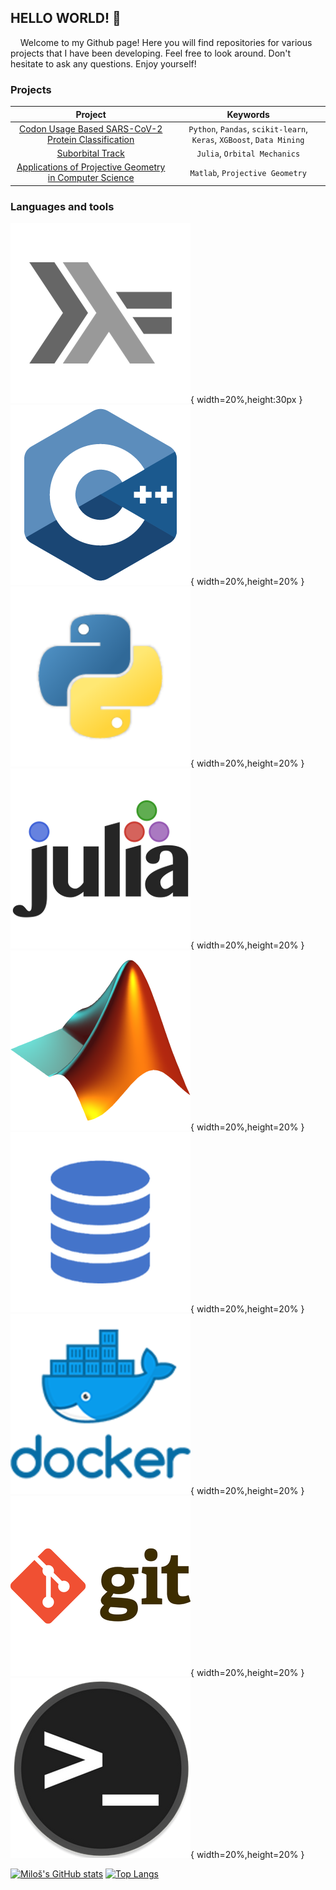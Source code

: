 ## HELLO WORLD! :penguin:

&nbsp;&nbsp;&nbsp;&nbsp;Welcome to my Github page!
Here you will find repositories for various projects that I have been developing.
Feel free to look around.
Don't hesitate to ask any questions.
Enjoy yourself!

### Projects

| Project | Keywords |
| :---------------------------------------------------: | :---------------------------------------------------: |
| [Codon Usage Based SARS-CoV-2 Protein Classification](https://github.com/1055I3/c0d0n_u5463-8453d_54r5-c0v-2_pr073in_c1455ific47i0n) | `Python`, `Pandas`, `scikit-learn`, `Keras`, `XGBoost`, `Data Mining` |
| [Suborbital Track](https://github.com/1055I3/5u80r8i741_7r4ck) | `Julia`, `Orbital Mechanics` |
| [Applications of Projective Geometry in Computer Science](https://github.com/1055I3/4pp1ic47i0n5_0f_pr0j3c7iv3_630m37ry_in_c0mpu73r_5ci3nc3) | `Matlab`, `Projective Geometry` |


### Languages and tools
![Haskell](https://raw.githubusercontent.com/github/explore/80688e429a7d4ef2fca1e82350fe8e3517d3494d/topics/haskell/haskell.png){ width=20%,height:30px }
![CPP](https://raw.githubusercontent.com/github/explore/80688e429a7d4ef2fca1e82350fe8e3517d3494d/topics/cpp/cpp.png){ width=20%,height=20% }
![Python](https://raw.githubusercontent.com/github/explore/80688e429a7d4ef2fca1e82350fe8e3517d3494d/topics/python/python.png){ width=20%,height=20% }
![Julia](https://raw.githubusercontent.com/github/explore/80688e429a7d4ef2fca1e82350fe8e3517d3494d/topics/julia/julia.png){ width=20%,height=20% }
![Matlab](https://raw.githubusercontent.com/github/explore/80688e429a7d4ef2fca1e82350fe8e3517d3494d/topics/matlab/matlab.png){ width=20%,height=20% }
![SQL](https://raw.githubusercontent.com/github/explore/80688e429a7d4ef2fca1e82350fe8e3517d3494d/topics/sql/sql.png){ width=20%,height=20% }
![Docker](https://raw.githubusercontent.com/github/explore/80688e429a7d4ef2fca1e82350fe8e3517d3494d/topics/docker/docker.png){ width=20%,height=20% }
![git](https://raw.githubusercontent.com/github/explore/80688e429a7d4ef2fca1e82350fe8e3517d3494d/topics/git/git.png){ width=20%,height=20% }
![terminal](https://raw.githubusercontent.com/github/explore/80688e429a7d4ef2fca1e82350fe8e3517d3494d/topics/terminal/terminal.png){ width=20%,height=20% }


[![Miloš's GitHub stats](https://github-readme-stats.vercel.app/api?username=1055I3&show_icons=true&count_private=true&theme=darcula&hide_border=true&hide=issues,contribs&bg_color=00000000)](https://github.com/anuraghazra/github-readme-stats)
[![Top Langs](https://github-readme-stats.vercel.app/api/top-langs/?username=1055I3&hide_border=true&theme=darcula&layout=compact&bg_color=00000000&langs_count=6&hide=jupyter%20notebook,tex,css,php)](https://github.com/anuraghazra/github-readme-stats)


<!--
**1055I3/1055I3** is a ✨ _special_ ✨ repository because its `README.md` (this file) appears on your GitHub profile.

Here are some ideas to get you started:

- 🔭 I’m currently working on ...
- 🌱 I’m currently learning ...
- 👯 I’m looking to collaborate on ...
- 🤔 I’m looking for help with ...
- 💬 Ask me about ...
- 📫 How to reach me: ...
- 😄 Pronouns: ...
- ⚡ Fun fact: ...
-->
